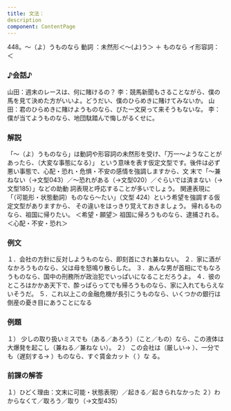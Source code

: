 ```yaml
---
title: 文法：
description
component: ContentPage
---
```



448。～（よ）うものなら
動詞 ：未然形＜～(よ)う＞ ＋ ものなら
イ形容詞：＜
### ♪会話♪
山田：週末のレースは、何に賭けるの？
李：競馬新聞もさることながら、僕の馬を見て決めた方がいいよ。どうだい、僕のひらめきに賭けてみないか。 山田：君のひらめきに賭けようものなら、びた一文戻って来そうもないな。
李：僕が当てようものなら、地団駄踏んで悔しがるくせに。
### 解説
「～（よ）うものなら」は動詞や形容詞の未然形を受け、「万一～ようなことがあったら、（大変な事態になる）」
という意味を表す仮定文型です。後件は必ず悪い事態で、心配・恐れ・危惧・不安の感情を強調しますから、文 末で「～兼ねない（→文型043）／～恐れがある（→文型020）／ぐらいでは済まない（→文型185）」などの助動 詞表現と呼応することが多いでしょう。
関連表現に「（可能形・状態動詞）ものなら～たい」（文型 424）という希望を強調する仮定文型がありますから、 その違いをはっきり覚えておきましょう。
帰れるものなら、祖国に帰りたい。 ＜希望・願望＞ 祖国に帰ろうものなら、逮捕される。 ＜心配・不安・恐れ＞
### 例文
１．会社の方針に反対しようものなら、即刻首にされ兼ねない。
２．家に酒がなかろうものなら、父は母を怒鳴り散らした。
３．あんな男が首相にでもなろうものなら、国中の刑務所が政治犯でいっぱいになることだろうよ。
４．彼のところはかかあ天下で、酔っぱらってでも帰ろうものなら、家に入れてもらえないそうだ。
５．これ以上この金融危機が長引こうものなら、いくつかの銀行は倒産の憂き目にあうことになる
### 例題
１） 少しの取り扱いミスでも（ある／あろう）（こと／もの）なら、この液体は大爆発を起こし（兼ねる／兼ねな い）。
２） この会社は（厳しい→ ）、一分でも（遅刻する→ ）ものなら、すぐ賃金カット（ ）な
る。
### 前課の解答
１）ひどく理由：文末に可能・状態表現）／起きる／起きられなかった
２）わからなくて／取ろう／取り（→文型435）
